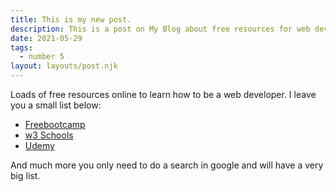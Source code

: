 ```yaml
---
title: This is my new post.
description: This is a post on My Blog about free resources for web dev.
date: 2021-05-29
tags:
  - number 5
layout: layouts/post.njk
---
```

Loads of free resources online to learn how to be a web developer. I leave you a small list below:
- <a href="freebootcamp.org">Freebootcamp</a>
- <a href="https://www.w3schools.com/">w3 Schools</a>
- <a href="https://www.udemy.com/">Udemy</a>

And much more you only need to do a search in google and will have a very big list.


